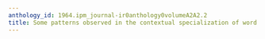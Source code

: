 ```yaml
---
anthology_id: 1964.ipm_journal-ir0anthology0volumeA2A2.2
title: Some patterns observed in the contextual specialization of word senses
---
```

